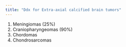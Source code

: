 ```yaml
---
title: "Ddx for Extra-axial calcified brain tumors"
---
```

1. Meningiomas (25%)
2. Craniopharyngeomas (90%)
3. Chordomas
4. Chondrosarcomas

